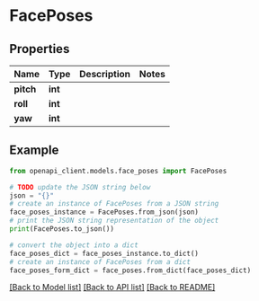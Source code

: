 # FacePoses


## Properties

Name | Type | Description | Notes
------------ | ------------- | ------------- | -------------
**pitch** | **int** |  | 
**roll** | **int** |  | 
**yaw** | **int** |  | 

## Example

```python
from openapi_client.models.face_poses import FacePoses

# TODO update the JSON string below
json = "{}"
# create an instance of FacePoses from a JSON string
face_poses_instance = FacePoses.from_json(json)
# print the JSON string representation of the object
print(FacePoses.to_json())

# convert the object into a dict
face_poses_dict = face_poses_instance.to_dict()
# create an instance of FacePoses from a dict
face_poses_form_dict = face_poses.from_dict(face_poses_dict)
```
[[Back to Model list]](../README.md#documentation-for-models) [[Back to API list]](../README.md#documentation-for-api-endpoints) [[Back to README]](../README.md)


